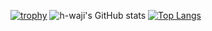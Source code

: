 [![trophy](https://github-profile-trophy.vercel.app/?username=h-waji)](https://github.com/h-waji/github-profile-trophy)
![h-waji's GitHub stats](https://github-readme-stats.vercel.app/api?username=h-waji&count_private=true&show_icons=true)
[![Top Langs](https://github-readme-stats.vercel.app/api/top-langs/?username=h-waji&layout=compact)](https://github.com/h-waji/github-readme-stats)
